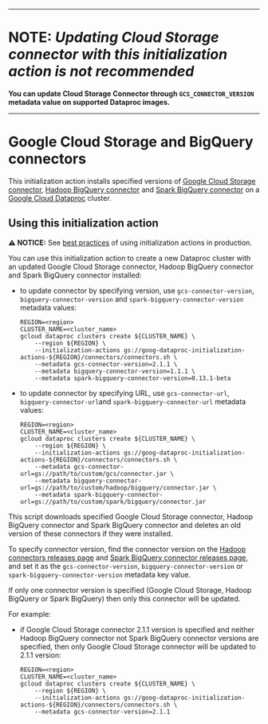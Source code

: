 --------------------------------------------------------------------------------

# NOTE: *Updating Cloud Storage connector with this initialization action is not recommended*

**You can update Cloud Storage Connector through `GCS_CONNECTOR_VERSION`
metadata value on supported Dataproc images.**

--------------------------------------------------------------------------------

# Google Cloud Storage and BigQuery connectors

This initialization action installs specified versions of
[Google Cloud Storage connector](https://github.com/GoogleCloudDataproc/hadoop-connectors/tree/master/gcs),
[Hadoop BigQuery connector](https://github.com/GoogleCloudDataproc/hadoop-connectors/tree/master/bigquery)
and
[Spark BigQuery connector](https://github.com/GoogleCloudDataproc/spark-bigquery-connector)
on a [Google Cloud Dataproc](https://cloud.google.com/dataproc) cluster.

## Using this initialization action

**:warning: NOTICE:** See
[best practices](/README.md#how-initialization-actions-are-used) of using
initialization actions in production.

You can use this initialization action to create a new Dataproc cluster with an
updated Google Cloud Storage connector, Hadoop BigQuery connector and Spark
BigQuery connector installed:

-   to update connector by specifying version, use `gcs-connector-version`,
    `bigquery-connector-version` and `spark-bigquery-connector-version` metadata
    values:

    ```
    REGION=<region>
    CLUSTER_NAME=<cluster_name>
    gcloud dataproc clusters create ${CLUSTER_NAME} \
        --region ${REGION} \
        --initialization-actions gs://goog-dataproc-initialization-actions-${REGION}/connectors/connectors.sh \
        --metadata gcs-connector-version=2.1.1 \
        --metadata bigquery-connector-version=1.1.1 \
        --metadata spark-bigquery-connector-version=0.13.1-beta
    ```

-   to update connector by specifying URL, use `gcs-connector-url`,
    `bigquery-connector-url`and `spark-bigquery-connector-url` metadata values:

    ```
    REGION=<region>
    CLUSTER_NAME=<cluster_name>
    gcloud dataproc clusters create ${CLUSTER_NAME} \
        --region ${REGION} \
        --initialization-actions gs://goog-dataproc-initialization-actions-${REGION}/connectors/connectors.sh \
        --metadata gcs-connector-url=gs://path/to/custom/gcs/connector.jar \
        --metadata bigquery-connector-url=gs://path/to/custom/hadoop/bigquery/connector.jar \
        --metadata spark-bigquery-connector-url=gs://path/to/custom/spark/bigquery/connector.jar
    ```

This script downloads specified Google Cloud Storage connector, Hadoop BigQuery
connector and Spark BigQuery connector and deletes an old version of these
connectors if they were installed.

To specify connector version, find the connector version on the
[Hadoop connectors releases page](https://github.com/GoogleCloudDataproc/hadoop-connectors/releases)
and
[Spark BigQuery connector releases page](https://github.com/GoogleCloudDataproc/spark-bigquery-connector/releases),
and set it as the `gcs-connector-version`, `bigquery-connector-version` or
`spark-bigquery-connector-version` metadata key value.

If only one connector version is specified (Google Cloud Storage, Hadoop
BigQuery or Spark BigQuery) then only this connector will be updated.

For example:

*   if Google Cloud Storage connector 2.1.1 version is specified and neither
    Hadoop BigQuery connector not Spark BigQuery connector versions are
    specified, then only Google Cloud Storage connector will be updated to 2.1.1
    version:

    ```
    REGION=<region>
    CLUSTER_NAME=<cluster_name>
    gcloud dataproc clusters create ${CLUSTER_NAME} \
        --region ${REGION} \
        --initialization-actions gs://goog-dataproc-initialization-actions-${REGION}/connectors/connectors.sh \
        --metadata gcs-connector-version=2.1.1
    ```
